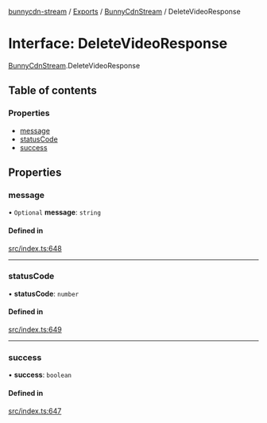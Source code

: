 [bunnycdn-stream](../README.md) / [Exports](../modules.md) / [BunnyCdnStream](../modules/BunnyCdnStream.md) / DeleteVideoResponse

# Interface: DeleteVideoResponse

[BunnyCdnStream](../modules/BunnyCdnStream.md).DeleteVideoResponse

## Table of contents

### Properties

- [message](BunnyCdnStream.DeleteVideoResponse.md#message)
- [statusCode](BunnyCdnStream.DeleteVideoResponse.md#statuscode)
- [success](BunnyCdnStream.DeleteVideoResponse.md#success)

## Properties

### message

• `Optional` **message**: `string`

#### Defined in

[src/index.ts:648](https://github.com/dan-online/bunnycdn-stream/blob/f2e1c22/src/index.ts#L648)

___

### statusCode

• **statusCode**: `number`

#### Defined in

[src/index.ts:649](https://github.com/dan-online/bunnycdn-stream/blob/f2e1c22/src/index.ts#L649)

___

### success

• **success**: `boolean`

#### Defined in

[src/index.ts:647](https://github.com/dan-online/bunnycdn-stream/blob/f2e1c22/src/index.ts#L647)
